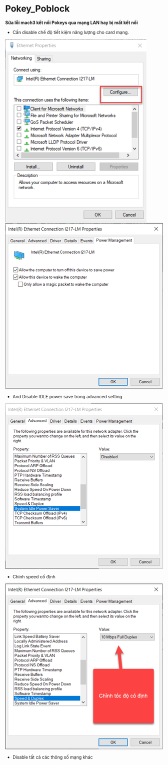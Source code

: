 # Pokey_Poblock

**Sữa lỗi mach3 kết nối Pokeys qua mạng LAN hay bị mất kết nối**

- Cần disable chế độ tiết kiệm năng lượng cho card mạng.

![B1](/pic/1.png)
![B2](/pic/2.png)

- And Disable IDLE power save trong advanced setting

![B2](/pic/3.png)

- Chỉnh speed cố định

![B3](/pic/speed.png)

- Disable tất cả các thông số mạng khác